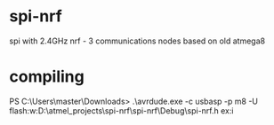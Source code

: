 # spi-nrf
spi with 2.4GHz nrf - 3 communications nodes based on old atmega8


# compiling
PS C:\Users\master\Downloads> .\avrdude.exe -c usbasp -p m8 -U flash:w:D:\atmel_projects\spi-nrf\spi-nrf\Debug\spi-nrf.h
ex:i
